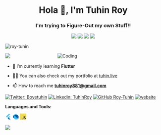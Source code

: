 <h1 align="center">Hola 👋, I'm Tuhin Roy</h1>
<h3 align="center">I'm trying to Figure-Out my own Stuff!!</h3>


<p align="center">
<img src="https://badges.pufler.dev/visits/Roy-Tuhin/Roy-Tuhin"/>
 <img src="https://badges.pufler.dev/years/Roy-Tuhin"/>
 <img src="https://badges.pufler.dev/repos/Roy-Tuhin"/>
 <img src="https://badges.pufler.dev/commits/monthly/Roy-Tuhin"/>
 </p> 
  
  
  

<p align = "center">
<p align="left"> <img src="https://komarev.com/ghpvc/?username=roy-tuhin&label=Profile%20views&color=0e75b6&style=flat" alt="roy-tuhin" /> </p>
<img align="right" alt="Coding" width="335" src="https://static.collectui.com/shots/3773756/working-from-home-large">
<img src = "https://github-readme-stats.vercel.app/api?username=Roy-Tuhin&show_icons=true&theme=radical&line_height=27">
<p/>


- 🌱 I’m currently learning **Flutter**

- 👨‍💻 You can also check out my portfolio at [tuhin.live](tuhin.live)

- 📫 How to reach me **tuhinroy881@gmail.com**



[![Twitter: Boyetuhin](https://img.shields.io/twitter/follow/Boyetuhin?style=social)](https://twitter.com/Boyetuhin)
[![Linkedin: TuhinRoy](https://img.shields.io/badge/-TuhinRoy-blue?style=flat-square&logo=Linkedin&logoColor=white&link=https://www.linkedin.com/in/tuhin-roy-17th/)](https://www.linkedin.com/in/tuhin-roy-17th/)
[![GitHub Roy-Tuhin](https://img.shields.io/github/followers/Roy-Tuhin?label=follow&style=social)](https://github.com/Roy-Tuhin)
[![website](https://img.shields.io/badge/PortfolioWebsite-tuhin.live-2648ff?style=flat-square&logo=google-chrome)](https://tuhin.live/)



**Languages and Tools:**  

<code><img height="20" src="https://raw.githubusercontent.com/github/explore/80688e429a7d4ef2fca1e82350fe8e3517d3494d/topics/flutter/flutter.png"></code>
<code><img height="20" src="https://raw.githubusercontent.com/github/explore/80688e429a7d4ef2fca1e82350fe8e3517d3494d/topics/dart/dart.png"></code>
<code><img height="20" src="https://raw.githubusercontent.com/github/explore/80688e429a7d4ef2fca1e82350fe8e3517d3494d/topics/javascript/javascript.png"></code>


<p align = "left">
<img width="50%" src="https://github-readme-streak-stats.herokuapp.com/?user=Roy-Tuhin&show_icons=true&locale=en&layout=compact&theme=radical&line_height=0" />
</p> 



<!--
<p align = "right">
<img src = "https://github-readme-stats.vercel.app/api/top-langs/?username=Roy-Tuhin&hide=css,java,html&theme=radical">
</p> 
-->
